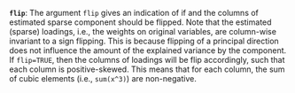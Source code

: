 **`flip`**: The argument `flip` gives an indication of if and the columns of estimated sparse component should be flipped.
Note that the estimated (sparse) loadings, i.e., the weights on original variables, are column-wise invariant to a sign flipping.
This is because flipping of a principal direction does not influence the amount of the explained variance by the component. 
If `flip=TRUE`, then the columns of loadings will be flip accordingly, such that each column is positive-skewed.
This means that for each column, the sum of cubic elements (i.e., `sum(x^3)`) are non-negative. 
